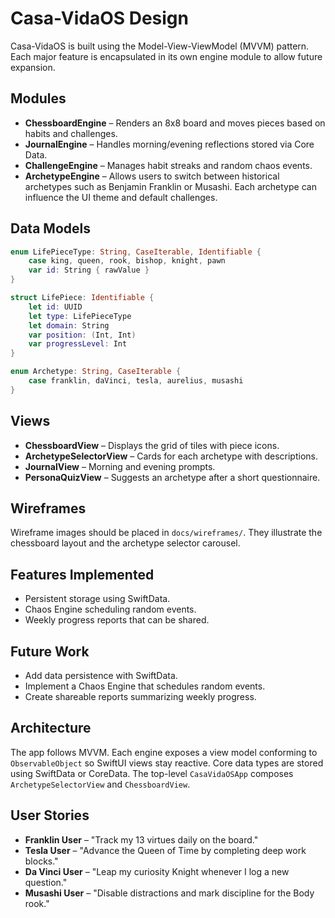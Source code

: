# Casa-VidaOS Design

Casa-VidaOS is built using the Model-View-ViewModel (MVVM) pattern. Each major feature is encapsulated in its own engine module to allow future expansion.

## Modules
- **ChessboardEngine** – Renders an 8x8 board and moves pieces based on habits and challenges.
- **JournalEngine** – Handles morning/evening reflections stored via Core Data.
- **ChallengeEngine** – Manages habit streaks and random chaos events.
- **ArchetypeEngine** – Allows users to switch between historical archetypes such as Benjamin Franklin or Musashi. Each archetype can influence the UI theme and default challenges.

## Data Models
```swift
enum LifePieceType: String, CaseIterable, Identifiable {
    case king, queen, rook, bishop, knight, pawn
    var id: String { rawValue }
}

struct LifePiece: Identifiable {
    let id: UUID
    let type: LifePieceType
    let domain: String
    var position: (Int, Int)
    var progressLevel: Int
}

enum Archetype: String, CaseIterable {
    case franklin, daVinci, tesla, aurelius, musashi
}
```

## Views
- **ChessboardView** – Displays the grid of tiles with piece icons.
- **ArchetypeSelectorView** – Cards for each archetype with descriptions.
- **JournalView** – Morning and evening prompts.
- **PersonaQuizView** – Suggests an archetype after a short questionnaire.

## Wireframes
Wireframe images should be placed in `docs/wireframes/`. They illustrate the chessboard layout and the archetype selector carousel.

## Features Implemented
- Persistent storage using SwiftData.
- Chaos Engine scheduling random events.
- Weekly progress reports that can be shared.
## Future Work
- Add data persistence with SwiftData.
- Implement a Chaos Engine that schedules random events.
- Create shareable reports summarizing weekly progress.

## Architecture
The app follows MVVM. Each engine exposes a view model conforming to `ObservableObject` so SwiftUI views stay reactive. Core data types are stored using SwiftData or CoreData. The top-level `CasaVidaOSApp` composes `ArchetypeSelectorView` and `ChessboardView`.

## User Stories
- **Franklin User** – "Track my 13 virtues daily on the board." 
- **Tesla User** – "Advance the Queen of Time by completing deep work blocks." 
- **Da Vinci User** – "Leap my curiosity Knight whenever I log a new question." 
- **Musashi User** – "Disable distractions and mark discipline for the Body rook." 

